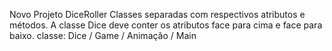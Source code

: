 Novo Projeto
DiceRoller
Classes separadas com respectivos atributos e métodos. A classe Dice deve conter os atributos face para cima e face para baixo.
classe: Dice / Game / Animação / Main
